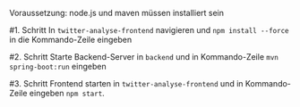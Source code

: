 Voraussetzung: node.js und maven müssen installiert sein

#1. Schritt
In `twitter-analyse-frontend` navigieren und `npm install --force` in die Kommando-Zeile eingeben

#2. Schritt 
Starte Backend-Server in `backend` und in Kommando-Zeile `mvn spring-boot:run` eingeben

#3. Schritt 
Frontend starten in `twitter-analyse-frontend` und in Kommando-Zeile eingeben `npm start`.
